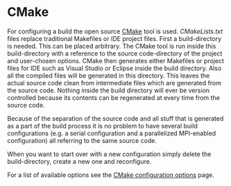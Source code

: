 # CMake #

For configuring a build the open source [CMake](http://www.cmake.org) tool is used. *CMakeLists.txt* files replace traditional Makefiles or IDE project files. First a build-directory is needed. This can be placed arbitrary. The CMake tool is run inside this build-directory with a reference to the source code-directory of the project and user-chosen options. CMake then generates either Makefiles or project files for IDE such as Visual Studio or Eclipse inside the build directory. Also all the compiled files will be generated in this directory. This leaves the actual source code clean from intermediate files which are generated from the source code. Nothing inside the build directory will ever be version controlled because its contents can be regenerated at every time from the source code.

Because of the separation of the source code and all stuff that is generated as a part of the build process it is no problem to have several build configurations (e.g. a serial configuration and a parallelized MPI-enabled configuration) all referring to the same source code.

When you want to start over with a new configuration simply delete the build-directory, create a new one and reconfigure.

For a list of available options see the [CMake configuration options](/configure-cmake-options) page.
